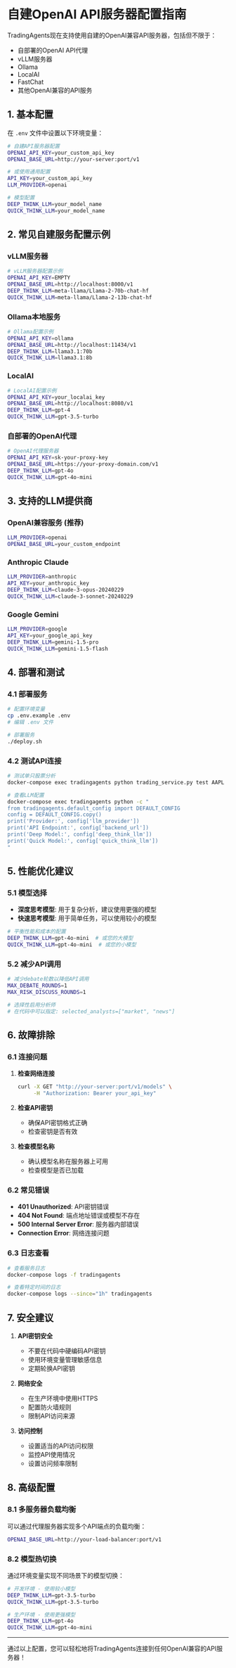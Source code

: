 # 自建OpenAI API服务器配置指南

TradingAgents现在支持使用自建的OpenAI兼容API服务器，包括但不限于：

- 自部署的OpenAI API代理
- vLLM服务器
- Ollama
- LocalAI
- FastChat
- 其他OpenAI兼容的API服务

## 1. 基本配置

在 `.env` 文件中设置以下环境变量：

```bash
# 自建API服务器配置
OPENAI_API_KEY=your_custom_api_key
OPENAI_BASE_URL=http://your-server:port/v1

# 或使用通用配置
API_KEY=your_custom_api_key
LLM_PROVIDER=openai

# 模型配置
DEEP_THINK_LLM=your_model_name
QUICK_THINK_LLM=your_model_name
```

## 2. 常见自建服务配置示例

### vLLM服务器

```bash
# vLLM服务器配置示例
OPENAI_API_KEY=EMPTY
OPENAI_BASE_URL=http://localhost:8000/v1
DEEP_THINK_LLM=meta-llama/Llama-2-70b-chat-hf
QUICK_THINK_LLM=meta-llama/Llama-2-13b-chat-hf
```

### Ollama本地服务

```bash
# Ollama配置示例
OPENAI_API_KEY=ollama
OPENAI_BASE_URL=http://localhost:11434/v1
DEEP_THINK_LLM=llama3.1:70b
QUICK_THINK_LLM=llama3.1:8b
```

### LocalAI

```bash
# LocalAI配置示例
OPENAI_API_KEY=your_localai_key
OPENAI_BASE_URL=http://localhost:8080/v1
DEEP_THINK_LLM=gpt-4
QUICK_THINK_LLM=gpt-3.5-turbo
```

### 自部署的OpenAI代理

```bash
# OpenAI代理服务器
OPENAI_API_KEY=sk-your-proxy-key
OPENAI_BASE_URL=https://your-proxy-domain.com/v1
DEEP_THINK_LLM=gpt-4o
QUICK_THINK_LLM=gpt-4o-mini
```

## 3. 支持的LLM提供商

### OpenAI兼容服务 (推荐)

```bash
LLM_PROVIDER=openai
OPENAI_BASE_URL=your_custom_endpoint
```

### Anthropic Claude

```bash
LLM_PROVIDER=anthropic
API_KEY=your_anthropic_key
DEEP_THINK_LLM=claude-3-opus-20240229
QUICK_THINK_LLM=claude-3-sonnet-20240229
```

### Google Gemini

```bash
LLM_PROVIDER=google
API_KEY=your_google_api_key
DEEP_THINK_LLM=gemini-1.5-pro
QUICK_THINK_LLM=gemini-1.5-flash
```

## 4. 部署和测试

### 4.1 部署服务

```bash
# 配置环境变量
cp .env.example .env
# 编辑 .env 文件

# 部署服务
./deploy.sh
```

### 4.2 测试API连接

```bash
# 测试单只股票分析
docker-compose exec tradingagents python trading_service.py test AAPL

# 查看LLM配置
docker-compose exec tradingagents python -c "
from tradingagents.default_config import DEFAULT_CONFIG
config = DEFAULT_CONFIG.copy()
print('Provider:', config['llm_provider'])
print('API Endpoint:', config['backend_url'])
print('Deep Model:', config['deep_think_llm'])
print('Quick Model:', config['quick_think_llm'])
"
```

## 5. 性能优化建议

### 5.1 模型选择

- **深度思考模型**: 用于复杂分析，建议使用更强的模型
- **快速思考模型**: 用于简单任务，可以使用较小的模型

```bash
# 平衡性能和成本的配置
DEEP_THINK_LLM=gpt-4o-mini  # 或您的大模型
QUICK_THINK_LLM=gpt-4o-mini  # 或您的小模型
```

### 5.2 减少API调用

```bash
# 减少debate轮数以降低API调用
MAX_DEBATE_ROUNDS=1
MAX_RISK_DISCUSS_ROUNDS=1

# 选择性启用分析师
# 在代码中可以指定: selected_analysts=["market", "news"]
```

## 6. 故障排除

### 6.1 连接问题

1. **检查网络连接**
   ```bash
   curl -X GET "http://your-server:port/v1/models" \
        -H "Authorization: Bearer your_api_key"
   ```

2. **检查API密钥**
   - 确保API密钥格式正确
   - 检查密钥是否有效

3. **检查模型名称**
   - 确认模型名称在服务器上可用
   - 检查模型是否已加载

### 6.2 常见错误

- **401 Unauthorized**: API密钥错误
- **404 Not Found**: 端点地址错误或模型不存在
- **500 Internal Server Error**: 服务器内部错误
- **Connection Error**: 网络连接问题

### 6.3 日志查看

```bash
# 查看服务日志
docker-compose logs -f tradingagents

# 查看特定时间的日志
docker-compose logs --since="1h" tradingagents
```

## 7. 安全建议

1. **API密钥安全**
   - 不要在代码中硬编码API密钥
   - 使用环境变量管理敏感信息
   - 定期轮换API密钥

2. **网络安全**
   - 在生产环境中使用HTTPS
   - 配置防火墙规则
   - 限制API访问来源

3. **访问控制**
   - 设置适当的API访问权限
   - 监控API使用情况
   - 设置访问频率限制

## 8. 高级配置

### 8.1 多服务器负载均衡

可以通过代理服务器实现多个API端点的负载均衡：

```bash
OPENAI_BASE_URL=http://your-load-balancer:port/v1
```

### 8.2 模型热切换

通过环境变量实现不同场景下的模型切换：

```bash
# 开发环境 - 使用较小模型
DEEP_THINK_LLM=gpt-3.5-turbo
QUICK_THINK_LLM=gpt-3.5-turbo

# 生产环境 - 使用更强模型
DEEP_THINK_LLM=gpt-4o
QUICK_THINK_LLM=gpt-4o-mini
```

---

通过以上配置，您可以轻松地将TradingAgents连接到任何OpenAI兼容的API服务器！
